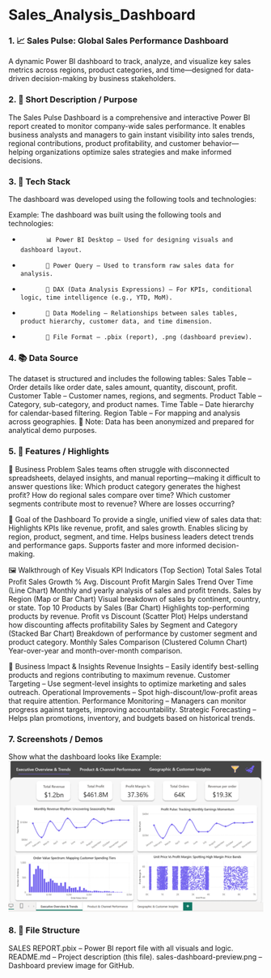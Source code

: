 # Sales_Analysis_Dashboard
### 1.      📈 Sales Pulse: Global Sales Performance Dashboard
A dynamic Power BI dashboard to track, analyze, and visualize key sales metrics across regions, product categories, and time—designed for data-driven decision-making by business stakeholders.


### 2.       📝 Short Description / Purpose
The Sales Pulse Dashboard is a comprehensive and interactive Power BI report created to monitor company-wide sales performance. It enables business analysts and managers to gain instant visibility into sales trends, regional contributions, product profitability, and customer behavior—helping organizations optimize sales strategies and make informed decisions.


### 3.       🧰 Tech Stack
The dashboard was developed using the following tools and technologies:

Example:
The dashboard was built using the following tools and technologies:<br>
*            📊 Power BI Desktop – Used for designing visuals and dashboard layout.
*            🔄 Power Query – Used to transform raw sales data for analysis.
*            🧠 DAX (Data Analysis Expressions) – For KPIs, conditional logic, time intelligence (e.g., YTD, MoM).
*            🔗 Data Modeling – Relationships between sales tables, product hierarchy, customer data, and time dimension.
*            📁 File Format – .pbix (report), .png (dashboard preview).


### 4.      📚 Data Source
The dataset is structured and includes the following tables:
Sales Table – Order details like order date, sales amount, quantity, discount, profit.
Customer Table – Customer names, regions, and segments.
Product Table – Category, sub-category, and product names.
Time Table – Date hierarchy for calendar-based filtering.
Region Table – For mapping and analysis across geographies.
📌 Note: Data has been anonymized and prepared for analytical demo purposes.


### 5.      📌 Features / Highlights
🧩 Business Problem
Sales teams often struggle with disconnected spreadsheets, delayed insights, and manual reporting—making it difficult to answer questions like:
Which product category generates the highest profit?
How do regional sales compare over time?
Which customer segments contribute most to revenue?
Where are losses occurring?

🎯 Goal of the Dashboard
To provide a single, unified view of sales data that:
Highlights KPIs like revenue, profit, and sales growth.
Enables slicing by region, product, segment, and time.
Helps business leaders detect trends and performance gaps.
Supports faster and more informed decision-making.

🖼️ Walkthrough of Key Visuals
KPI Indicators (Top Section)
Total Sales
Total Profit
Sales Growth %
Avg. Discount
Profit Margin
Sales Trend Over Time (Line Chart)
Monthly and yearly analysis of sales and profit trends.
Sales by Region (Map or Bar Chart)
Visual breakdown of sales by continent, country, or state.
Top 10 Products by Sales (Bar Chart)
Highlights top-performing products by revenue.
Profit vs Discount (Scatter Plot)
Helps understand how discounting affects profitability
Sales by Segment and Category (Stacked Bar Chart)
Breakdown of performance by customer segment and product category.
Monthly Sales Comparison (Clustered Column Chart)
Year-over-year and month-over-month comparison.

💼 Business Impact & Insights
Revenue Insights – Easily identify best-selling products and regions contributing to maximum revenue.
Customer Targeting – Use segment-level insights to optimize marketing and sales outreach.
Operational Improvements – Spot high-discount/low-profit areas that require attention.
Performance Monitoring – Managers can monitor progress against targets, improving accountability.
Strategic Forecasting – Helps plan promotions, inventory, and budgets based on historical trends.

### 7.      Screenshots / Demos
Show what the dashboard looks like
Example: ![Dashboard Preview](https://github.com/Suman-bot8927/Sales_Analysis_Dashboard/blob/main/Snapshot%20of%20The%20Dashboard.png)
### 8.      📁 File Structure
SALES REPORT.pbix – Power BI report file with all visuals and logic.
README.md – Project description (this file).
sales-dashboard-preview.png – Dashboard preview image for GitHub.


